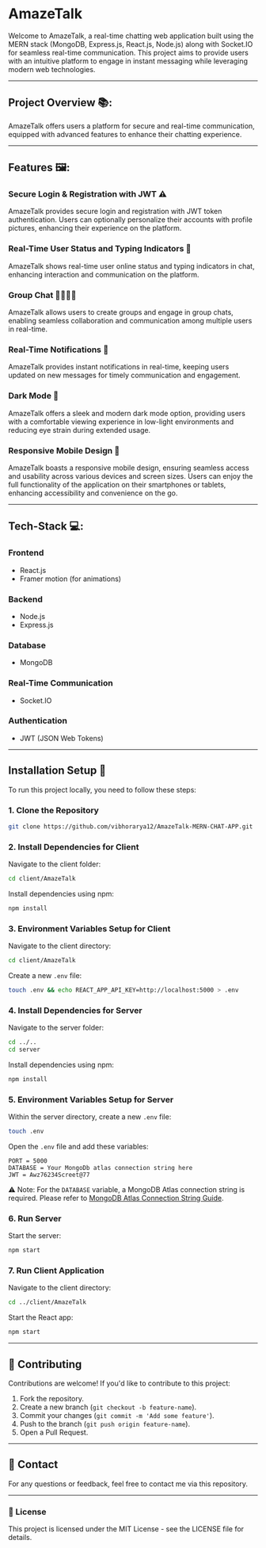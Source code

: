 # AmazeTalk

Welcome to AmazeTalk, a real-time chatting web application built using the MERN stack (MongoDB, Express.js, React.js, Node.js) along with Socket.IO for seamless real-time communication. This project aims to provide users with an intuitive platform to engage in instant messaging while leveraging modern web technologies.

---

## Project Overview 📚:

AmazeTalk offers users a platform for secure and real-time communication, equipped with advanced features to enhance their chatting experience.

---

## Features 🖼️:

### Secure Login & Registration with JWT ⚠️
AmazeTalk provides secure login and registration with JWT token authentication. Users can optionally personalize their accounts with profile pictures, enhancing their experience on the platform.

### Real-Time User Status and Typing Indicators 🤙
AmazeTalk shows real-time user online status and typing indicators in chat, enhancing interaction and communication on the platform.

### Group Chat 👨‍👩‍👦‍👦
AmazeTalk allows users to create groups and engage in group chats, enabling seamless collaboration and communication among multiple users in real-time.

### Real-Time Notifications 🔔
AmazeTalk provides instant notifications in real-time, keeping users updated on new messages for timely communication and engagement.

### Dark Mode 🌚
AmazeTalk offers a sleek and modern dark mode option, providing users with a comfortable viewing experience in low-light environments and reducing eye strain during extended usage.

### Responsive Mobile Design 📱
AmazeTalk boasts a responsive mobile design, ensuring seamless access and usability across various devices and screen sizes. Users can enjoy the full functionality of the application on their smartphones or tablets, enhancing accessibility and convenience on the go.

---

## Tech-Stack 💻:

### Frontend
- React.js
- Framer motion (for animations)

### Backend
- Node.js
- Express.js

### Database
- MongoDB

### Real-Time Communication
- Socket.IO

### Authentication
- JWT (JSON Web Tokens)

---

## Installation Setup 🧰

To run this project locally, you need to follow these steps:

### 1. Clone the Repository
```bash
git clone https://github.com/vibhorarya12/AmazeTalk-MERN-CHAT-APP.git
```

### 2. Install Dependencies for Client
Navigate to the client folder:
```bash
cd client/AmazeTalk
```
Install dependencies using npm:
```bash
npm install
```

### 3. Environment Variables Setup for Client
Navigate to the client directory:
```bash
cd client/AmazeTalk
```
Create a new `.env` file:
```bash
touch .env && echo REACT_APP_API_KEY=http://localhost:5000 > .env
```

### 4. Install Dependencies for Server
Navigate to the server folder:
```bash
cd ../..
cd server
```
Install dependencies using npm:
```bash
npm install
```

### 5. Environment Variables Setup for Server
Within the server directory, create a new `.env` file:
```bash
touch .env
```
Open the `.env` file and add these variables:
```
PORT = 5000
DATABASE = Your MongoDb atlas connection string here
JWT = Awz76234Screet@77
```
⚠️ Note: For the `DATABASE` variable, a MongoDB Atlas connection string is required. Please refer to [MongoDB Atlas Connection String Guide](https://www.mongodb.com/docs/guides/atlas/connection-string/).

### 6. Run Server
Start the server:
```bash
npm start
```

### 7. Run Client Application
Navigate to the client directory:
```bash
cd ../client/AmazeTalk
```
Start the React app:
```bash
npm start
```

---

## 🤝 Contributing

Contributions are welcome! If you'd like to contribute to this project:

1. Fork the repository.
2. Create a new branch (`git checkout -b feature-name`).
3. Commit your changes (`git commit -m 'Add some feature'`).
4. Push to the branch (`git push origin feature-name`).
5. Open a Pull Request.

---

## 📧 Contact

For any questions or feedback, feel free to contact me via this repository.

---

### 📜 License

This project is licensed under the MIT License - see the LICENSE file for details.

